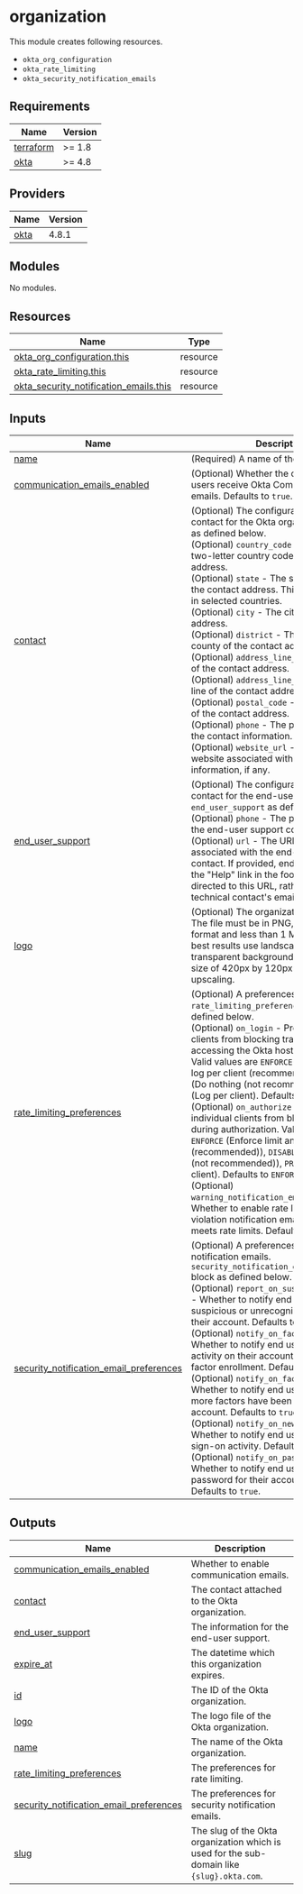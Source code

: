 # organization

This module creates following resources.

- `okta_org_configuration`
- `okta_rate_limiting`
- `okta_security_notification_emails`

<!-- BEGIN_TF_DOCS -->
## Requirements

| Name | Version |
|------|---------|
| <a name="requirement_terraform"></a> [terraform](#requirement\_terraform) | >= 1.8 |
| <a name="requirement_okta"></a> [okta](#requirement\_okta) | >= 4.8 |

## Providers

| Name | Version |
|------|---------|
| <a name="provider_okta"></a> [okta](#provider\_okta) | 4.8.1 |

## Modules

No modules.

## Resources

| Name | Type |
|------|------|
| [okta_org_configuration.this](https://registry.terraform.io/providers/okta/okta/latest/docs/resources/org_configuration) | resource |
| [okta_rate_limiting.this](https://registry.terraform.io/providers/okta/okta/latest/docs/resources/rate_limiting) | resource |
| [okta_security_notification_emails.this](https://registry.terraform.io/providers/okta/okta/latest/docs/resources/security_notification_emails) | resource |

## Inputs

| Name | Description | Type | Default | Required |
|------|-------------|------|---------|:--------:|
| <a name="input_name"></a> [name](#input\_name) | (Required) A name of the organization. | `string` | n/a | yes |
| <a name="input_communication_emails_enabled"></a> [communication\_emails\_enabled](#input\_communication\_emails\_enabled) | (Optional) Whether the organization's users receive Okta Communication emails. Defaults to `true`. | `bool` | `true` | no |
| <a name="input_contact"></a> [contact](#input\_contact) | (Optional) The configuration of the contact for the Okta organization. `contact` as defined below.<br>    (Optional) `country_code` - The ISO-3166 two-letter country code for the contact address.<br>    (Optional) `state` - The state or region of the contact address. This field is required in selected countries.<br>    (Optional) `city` - The city of the contact address.<br>    (Optional) `district` - The district or county of the contact address, if any.<br>    (Optional) `address_line_1` - The first line of the contact address.<br>    (Optional) `address_line_2` - The second line of the contact address, if any.<br>    (Optional) `postal_code` - The postal code of the contact address.<br>    (Optional) `phone` - The phone number of the contact information.<br>    (Optional) `website_url` - The URL of the website associated with the contact information, if any. | <pre>object({<br>    country_code   = optional(string)<br>    state          = optional(string)<br>    city           = optional(string)<br>    district       = optional(string)<br>    address_line_1 = optional(string)<br>    address_line_2 = optional(string)<br>    postal_code    = optional(string)<br>    phone          = optional(string)<br>    website_url    = optional(string)<br>  })</pre> | `null` | no |
| <a name="input_end_user_support"></a> [end\_user\_support](#input\_end\_user\_support) | (Optional) The configuration of the contact for the end-user support. `end_user_support` as defined below.<br>    (Optional) `phone` - The phone number of the end-user support contact.<br>    (Optional) `url` - The URL of the website associated with the end-user support contact. If provided, end-users who click the "Help" link in the footer of Okta will be directed to this URL, rather than the technical contact's email address. | <pre>object({<br>    phone = optional(string)<br>    url   = optional(string)<br>  })</pre> | `null` | no |
| <a name="input_logo"></a> [logo](#input\_logo) | (Optional) The organization logo image. The file must be in PNG, JPG, or GIF format and less than 1 MB in size. For best results use landscape orientation, a transparent background, and a minimum size of 420px by 120px to prevent upscaling. | `string` | `null` | no |
| <a name="input_rate_limiting_preferences"></a> [rate\_limiting\_preferences](#input\_rate\_limiting\_preferences) | (Optional) A preferences for rate limiting. `rate_limiting_preferences` block as defined below.<br>    (Optional) `on_login` - Prevent individual clients from blocking traffic when accessing the Okta hosted login page. Valid values are `ENFORCE` (Enforce limit and log per client (recommended)), `DISABLE` (Do nothing (not recommended)), `PREVIEW` (Log per client). Defaults to `ENFORCE`.<br>    (Optional) `on_authorize` - Prevent individual clients from blocking traffic during authorization. Valid values are `ENFORCE` (Enforce limit and log per client (recommended)), `DISABLE` (Do nothing (not recommended)), `PREVIEW` (Log per client). Defaults to `ENFORCE`.<br>    (Optional) `warning_notification_email_enabled` - Whether to enable rate limit warning and violation notification emails when this org meets rate limits. Defaults to `true`. | <pre>object({<br>    on_login     = optional(string, "ENFORCE")<br>    on_authorize = optional(string, "ENFORCE")<br><br>    warning_notification_email_enabled = optional(bool, true)<br>  })</pre> | `{}` | no |
| <a name="input_security_notification_email_preferences"></a> [security\_notification\_email\_preferences](#input\_security\_notification\_email\_preferences) | (Optional) A preferences for security notification emails. `security_notification_email_preferences` block as defined below.<br>    (Optional) `report_on_suspicious_activity` - Whether to notify end users about suspicious or unrecognized activity from their account. Defaults to `true`.<br>    (Optional) `notify_on_factor_enrollment` - Whether to notify end users of any activity on their account related to MFA factor enrollment. Defaults to `true`.<br>    (Optional) `notify_on_factor_reset` - Whether to notify end users that one or more factors have been reset for their account. Defaults to `true`.<br>    (Optional) `notify_on_new_device` - Whether to notify end users about new sign-on activity. Defaults to `false`.<br>    (Optional) `notify_on_password_changed` - Whether to notify end users that the password for their account has changed. Defaults to `true`. | <pre>object({<br>    report_on_suspicious_activity = optional(bool, true)<br>    notify_on_factor_enrollment   = optional(bool, true)<br>    notify_on_factor_reset        = optional(bool, true)<br>    notify_on_new_device          = optional(bool, false)<br>    notify_on_password_changed    = optional(bool, true)<br>  })</pre> | `{}` | no |

## Outputs

| Name | Description |
|------|-------------|
| <a name="output_communication_emails_enabled"></a> [communication\_emails\_enabled](#output\_communication\_emails\_enabled) | Whether to enable communication emails. |
| <a name="output_contact"></a> [contact](#output\_contact) | The contact attached to the Okta organization. |
| <a name="output_end_user_support"></a> [end\_user\_support](#output\_end\_user\_support) | The information for the end-user support. |
| <a name="output_expire_at"></a> [expire\_at](#output\_expire\_at) | The datetime which this organization expires. |
| <a name="output_id"></a> [id](#output\_id) | The ID of the Okta organization. |
| <a name="output_logo"></a> [logo](#output\_logo) | The logo file of the Okta organization. |
| <a name="output_name"></a> [name](#output\_name) | The name of the Okta organization. |
| <a name="output_rate_limiting_preferences"></a> [rate\_limiting\_preferences](#output\_rate\_limiting\_preferences) | The preferences for rate limiting. |
| <a name="output_security_notification_email_preferences"></a> [security\_notification\_email\_preferences](#output\_security\_notification\_email\_preferences) | The preferences for security notification emails. |
| <a name="output_slug"></a> [slug](#output\_slug) | The slug of the Okta organization which is used for the sub-domain like `{slug}.okta.com`. |
<!-- END_TF_DOCS -->
